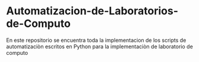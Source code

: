 # Automatizacion-de-Laboratorios-de-Computo
En este repositorio se encuentra toda la implementacion de los scripts de automatizaciòn escritos en Python para la implementaciòn de laboratorio de computo
